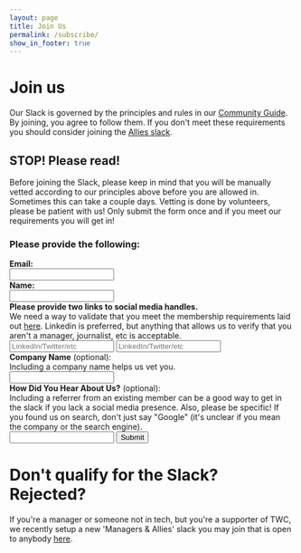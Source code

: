 ```yaml
---
layout: page
title: Join Us
permalink: /subscribe/
show_in_footer: true
---
```


# Join us

Our Slack is governed by the principles and rules in our [Community Guide](/community-guide). By joining, you agree to follow them. If you don't meet these requirements you should consider joining the [Allies slack](https://join.slack.com/t/techworkersco-4fm8079/shared_invite/zt-nbqg4212-Zzzwrrpl8gYm8HHyla16og).

<div class='p-3 marg-b-3 border'>
  <h2 class="txt-1"><b>STOP! Please read!</b></h2>
  Before joining the Slack, please keep in mind that you will be manually vetted according to our principles above before you are allowed in. Sometimes this can take a couple days. Vetting is done by volunteers, please be patient with us! Only submit the form once and if you meet our requirements you will get in!
</div>

<h3 class="marg-b-3">Please provide the following:</h3>
<form class="join-form" method="POST" target="_blank" class="marg-b-4" data-netlify="true" action="/welcome">
  <label class="marg-b-3" for="email">
    <div><b>Email:</b></div>
    <input id="email" type="email" required name="email">
  </label>
  <label class="marg-b-3" for="name">
    <div><b>Name:</b></div>
    <input id="name" type="text" required name="name">
  </label>
  <label class="marg-b-3" for="social">
    <div class="marg-b-2">
      <b>Please provide two links to social media handles.</b>
      <div>We need a way to validate that you meet the membership requirements laid out <a href="/community-guide#membership">here</a>. Linkedin is preferred, but anything that allows us to verify that you aren't a manager, journalist, etc is acceptable.</div>
    </div>
    <input placeholder="LinkedIn/Twitter/etc" id="social" required type="url" name="social_media_1">
    <input placeholder="LinkedIn/Twitter/etc" type="url" required name="social_media_2">
  </label>
  <label class="marg-b-3" for="company_name">
    <div><b>Company Name</b> (optional):</div>
    <div class="marg-b-2">Including a company name helps us vet you.</div>
    <input id="company_name" type="text" name="company_name">
  </label>
  <label class="marg-b-3" for="human-referrer">
    <div><b>How Did You Hear About Us?</b> (optional):</div>
    <div class="marg-b-2">Including a referrer from an existing member can be a good way to get in the slack if you lack a social media presence. Also, please be specific! If you found us on search, don't just say "Google" (it's unclear if you mean the company or the search engine).</div>
    <input id="human-referrer" type="text" name="human-referrer">
  </label>
  <input type="submit" value="Submit">
</form>

# Don't qualify for the Slack? Rejected?

If you're a manager or someone not in tech, but you're a supporter of TWC, we recently setup a new 'Managers & Allies' slack you may join that is open to anybody [here](https://join.slack.com/t/techworkersco-4fm8079/shared_invite/zt-nbqg4212-Zzzwrrpl8gYm8HHyla16og).
